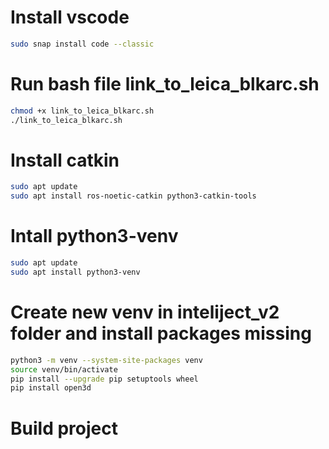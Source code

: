 # Install vscode

```bash
sudo snap install code --classic
```

# Run bash file  link_to_leica_blkarc.sh
```bash
chmod +x link_to_leica_blkarc.sh
./link_to_leica_blkarc.sh
```

# Install catkin

```bash
sudo apt update
sudo apt install ros-noetic-catkin python3-catkin-tools
```

# Intall python3-venv
```bash
sudo apt update
sudo apt install python3-venv
```

# Create new venv in inteliject_v2 folder and install packages missing
```bash
python3 -m venv --system-site-packages venv
source venv/bin/activate
pip install --upgrade pip setuptools wheel
pip install open3d

```

# Build project
```bash


